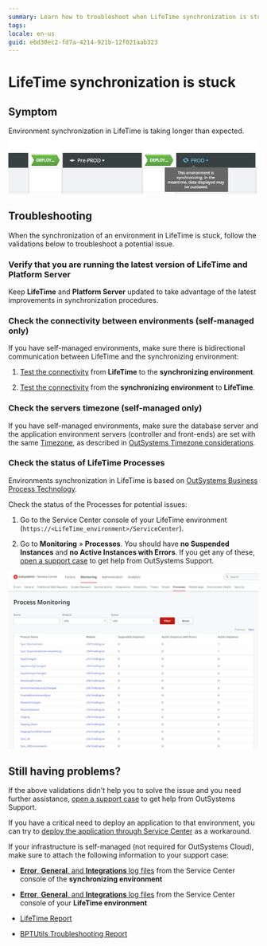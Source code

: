 ```yaml
---
summary: Learn how to troubleshoot when LifeTime synchronization is stuck.
tags:
locale: en-us
guid: e6d30ec2-fd7a-4214-921b-12f021aab323
---
```

# LifeTime synchronization is stuck

## Symptom

Environment synchronization in LifeTime is taking longer than expected.

![](images/lifetime-sync-stuck-1.png)

## Troubleshooting

When the synchronization of an environment in LifeTime is stuck, follow the validations below to troubleshoot a potential issue.

### Verify that you are running the latest version of LifeTime and Platform Server

Keep **LifeTime** and **Platform Server** updated to take advantage of the latest improvements in synchronization procedures.

### Check the connectivity between environments (self-managed only)

If you have self-managed environments, make sure there is bidirectional communication between LifeTime and the synchronizing environment:

1. [Test the connectivity](../../infrastructure-management/test-env-connectivity.md) from **LifeTime** to the **synchronizing environment**.

1. [Test the connectivity](../../infrastructure-management/test-env-connectivity.md) from the **synchronizing environment** to **LifeTime**.

### Check the servers timezone (self-managed only)

If you have self-managed environments, make sure the database server and the application environment servers (controller and front-ends) are set with the same [Timezone](https://support.microsoft.com/en-us/help/4026213/windows-how-to-set-your-time-and-time-zone), as described in [OutSystems Timezone considerations](https://success.outsystems.com/Support/Enterprise_Customers/Maintenance_and_Operations/Timezone_considerations_in_the_OutSystems_Platform).

### Check the status of LifeTime Processes

Environments synchronization in LifeTime is based on [OutSystems Business Process Technology](https://success.outsystems.com/Documentation/11/Developing_an_Application/Use_Processes_(BPT)).

Check the status of the Processes for potential issues:

1. Go to the Service Center console of your LifeTime environment (`https://<LifeTime_environment>/ServiceCenter`).

1. Go to **Monitoring** » **Processes**. You should have **no Suspended Instances** and **no Active Instances with Errors**. If you get any of these, [open a support case](https://www.outsystems.com/SupportPortal/CaseOpen/) to get help from OutSystems Support.

![LifeTime Process Monitor](images/lifetime-process-monitor-sc.png)

## Still having problems?

If the above validations didn't help you to solve the issue and you need further assistance, [open a support case](https://www.outsystems.com/SupportPortal/CaseOpen/) to get help from OutSystems Support.

If you have a critical need to deploy an application to that environment, you can try to [deploy the application through Service Center](../deploy-apps-sc.md) as a workaround.

If your infrastructure is self-managed (not required for OutSystems Cloud), make sure to attach the following information to your support case:

* [**Error**, **General**, and **Integrations** log files](../../get-logs.md#runtime-logs) from the Service Center console of the **synchronizing environment**

* [**Error**, **General**, and **Integrations** log files](../../get-logs.md#runtime-logs) from the Service Center console of your **LifeTime environment**

* [LifeTime Report](../../get-logs.md#lifetime-report)

* [BPTUtils Troubleshooting Report](../../get-logs.md#get-bptutils-troubleshooting-report)
